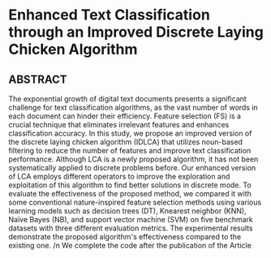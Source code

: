 # Enhanced Text Classification through an Improved Discrete Laying Chicken Algorithm
## ABSTRACT
The exponential growth of digital text documents presents a significant challenge for
text classification algorithms, as the vast number of words in each document can
hinder their efficiency. Feature selection (FS) is a crucial technique that eliminates irrelevant features and enhances classification accuracy. In this study, we
propose an improved version of the discrete laying chicken algorithm (IDLCA) that
utilizes noun-based filtering to reduce the number of features and improve text
classification performance. Although LCA is a newly proposed algorithm, it has not
been systematically applied to discrete problems before. Our enhanced version of LCA
employs different operators to improve the exploration and exploitation of this
algorithm to find better solutions in discrete mode. To evaluate the effectiveness of the
proposed method, we compared it with some conventional nature-inspired feature
selection methods using various learning models such as decision trees (DT), Knearest
neighbor (KNN), Naïve Bayes (NB), and support vector machine (SVM) on five
benchmark datasets with three different evaluation metrics. The experimental results
demonstrate the proposed algorithm's effectiveness compared to the existing
one.
/n
We complete the code after the publication of the Article
